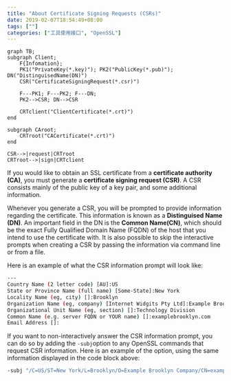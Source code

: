 ```yaml
---
title: "About Certificate Signing Requests (CSRs)"
date: 2019-02-07T18:54:49+08:00
tags: [""]
categories: ["工具使用接口", "OpenSSL"]
---
```



```mermaid
graph TB;
subgraph Client;
	F{Infomation};
	PK1("PrivateKey(*.key)"); PK2("PublicKey(*.pub)"); DN("DistinguisedName(DN)")
	CSR("CertificateSigningRequest(*.csr)")
	
	F---PK1; F---PK2; F---DN;
	PK2-->CSR; DN-->CSR
	
	CRTclient("ClientCertificate(*.crt)")
end

subgraph CAroot;
	CRTroot("CACertificate(*.crt)")
end

CSR-->|request|CRTroot
CRTroot-->|sign|CRTclient
```

If you would like to obtain an SSL certificate from a **certificate authority (CA)**, you must generate a **certificate signing request (CSR)**. A CSR consists mainly of the public key of a key pair, and some additional information. 

Whenever you generate a CSR, you will be prompted to provide information regarding the certificate. This information is known as a **Distinguised Name (DN)**. An important field in the DN is the **Common Name(CN)**, which should be the exact Fully Qualified Domain Name (FQDN) of the host that you intend to use the certificate with. It is also possible to skip the interactive prompts when creating a CSR by passing the information via command line or from a file.

Here is an example of what the CSR information prompt will look like:

```bash
---
Country Name (2 letter code) [AU]:US
State or Province Name (full name) [Some-State]:New York
Locality Name (eg, city) []:Brooklyn
Organization Name (eg, company) [Internet Widgits Pty Ltd]:Example Brooklyn Company
Organizational Unit Name (eg, section) []:Technology Division
Common Name (e.g. server FQDN or YOUR name) []:examplebrooklyn.com
Email Address []:
```

If you want to non-interactively answer the CSR information prompt, you can do so by adding the `-subj`option to any OpenSSL commands that request CSR information. Here is an example of the option, using the same information displayed in the code block above:

```bash
-subj "/C=US/ST=New York/L=Brooklyn/O=Example Brooklyn Company/CN=examplebrooklyn.com"
```



